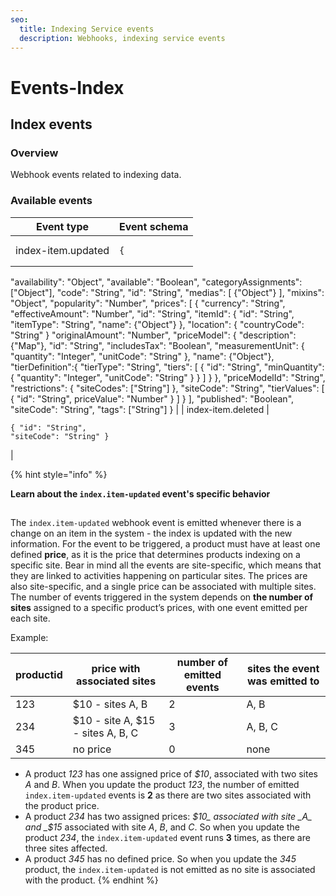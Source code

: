 ```yaml
---
seo:
  title: Indexing Service events
  description: Webhooks, indexing service events
---
```


# Events-Index

## Index events

### Overview

Webhook events related to indexing data.

### Available events

| Event type         | Event schema                                                                                                                                                                                                                                                                                                                                                                                                                                                                                                                                                                                                                                                                                                                                                                                                                                                                                                                                                                                                                                                                                                                                                                                                                                                                                                                                                                                                                                                                                  |
| ------------------ | --------------------------------------------------------------------------------------------------------------------------------------------------------------------------------------------------------------------------------------------------------------------------------------------------------------------------------------------------------------------------------------------------------------------------------------------------------------------------------------------------------------------------------------------------------------------------------------------------------------------------------------------------------------------------------------------------------------------------------------------------------------------------------------------------------------------------------------------------------------------------------------------------------------------------------------------------------------------------------------------------------------------------------------------------------------------------------------------------------------------------------------------------------------------------------------------------------------------------------------------------------------------------------------------------------------------------------------------------------------------------------------------------------------------------------------------------------------------------------------------- |
| index-item.updated | <pre class="language-json"><code class="lang-json">{
  "availability": "Object",
  "available": "Boolean",
  "categoryAssignments": ["Object"],
  "code": "String",
  "id": "String",
  "medias": [
    {"Object"}
  ],
  "mixins": "Object",
  "popularity": "Number",
  "prices": [
    {
      "currency": "String",
      "effectiveAmount": "Number",
      "id": "String",
      "itemId": {
        "id": "String",
        "itemType": "String",
        "name": {"Object"}
      },
      "location": {
        "countryCode": "String"
      }
      "originalAmount": "Number",
      "priceModel": {
        "description": {"Map"},
        "id": "String",
        "includesTax": "Boolean",
        "measurementUnit": {
          "quantity": "Integer",
          "unitCode": "String"
        },
        "name": {"Object"},
        "tierDefinition":{
          "tierType": "String",
          "tiers": [
            {
              "id": "String",
              "minQuantity": {
                "quantity": "Integer",
                "unitCode": "String"
              }
            }
          ]
        }
      },
      "priceModelId": "String",
      "restrictions": {
        "siteCodes": ["String"]
      },
      "siteCode": "String",
      "tierValues": [
        {
          "id": "String",
          priceValue": "Number"
        }
      ]
    }
  ],
  "published": "Boolean",
  "siteCode": "String",
  "tags": ["String"]
}
</code></pre> |
| index-item.deleted | <pre class="language-json"><code class="lang-json">{
  "id": "String",
  "siteCode": "String"
}
</code></pre>                                                                                                                                                                                                                                                                                                                                                                                                                                                                                                                                                                                                                                                                                                                                                                                                                                                                                                                                                                                                                                                                                                                                                                                                                                                                                                                                                                                 |

{% hint style="info" %}

**Learn about the `index.item-updated` event's specific behavior**

##

The `index.item-updated` webhook event is emitted whenever there is a change on an item in the system - the index is updated with the new information.
For the event to be triggered, a product must have at least one defined **price**, as it is the price that determines products indexing on a specific site.
Bear in mind all the events are site-specific, which means that they are linked to activities happening on particular sites.
The prices are also site-specific, and a single price can be associated with multiple sites.
The number of events triggered in the system depends on **the number of sites** assigned to a specific product’s prices, with one event emitted per each site.

Example:

| productid | price with associated sites       | number of emitted events | sites the event was emitted to |
| --------- | --------------------------------- | ------------------------ | ------------------------------ |
| 123       | $10 - sites A, B                  | 2                        | A, B                           |
| 234       | $10 - site A, $15 - sites A, B, C | 3                        | A, B, C                        |
| 345       | no price                          | 0                        | none                           |

* A product _123_ has one assigned price of _$10_, associated with two sites _A_ and _B_. When you update the product _123_, the number of emitted `index.item-updated` events is **2** as there are two sites associated with the product price.
* A product _234_ has two assigned prices: _$10_ associated with site _A_ and _$15_ associated with site _A_, _B_, and _C_. So when you update the product _234_, the `index.item-updated` event runs **3** times, as there are three sites affected.
* A product _345_ has no defined price. So when you update the _345_ product, the `index.item-updated` is not emitted as no site is associated with the product.
  {% endhint %}
